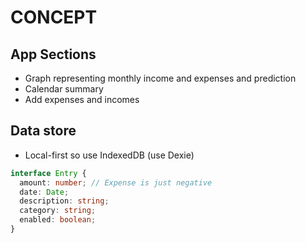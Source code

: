 # CONCEPT

## App Sections

- Graph representing monthly income and expenses and prediction
- Calendar summary
- Add expenses and incomes

## Data store

- Local-first so use IndexedDB (use Dexie)

```ts
interface Entry {
  amount: number; // Expense is just negative
  date: Date;
  description: string;
  category: string;
  enabled: boolean;
}
```
